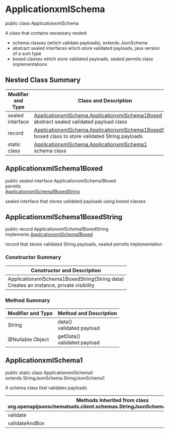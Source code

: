 # ApplicationxmlSchema
public class ApplicationxmlSchema<br>

A class that contains necessary nested
- schema classes (which validate payloads), extends JsonSchema
- abstract sealed interfaces which store validated payloads, java version of a sum type
- boxed classes which store validated payloads, sealed permits class implementations

## Nested Class Summary
| Modifier and Type | Class and Description |
| ----------------- | ---------------------- |
| sealed interface | [ApplicationxmlSchema.ApplicationxmlSchema1Boxed](#applicationxmlschema1boxed)<br> abstract sealed validated payload class |
| record | [ApplicationxmlSchema.ApplicationxmlSchema1BoxedString](#applicationxmlschema1boxedstring)<br> boxed class to store validated String payloads |
| static class | [ApplicationxmlSchema.ApplicationxmlSchema1](#applicationxmlschema1)<br> schema class |

## ApplicationxmlSchema1Boxed
public sealed interface ApplicationxmlSchema1Boxed<br>
permits<br>
[ApplicationxmlSchema1BoxedString](#applicationxmlschema1boxedstring)

sealed interface that stores validated payloads using boxed classes

## ApplicationxmlSchema1BoxedString
public record ApplicationxmlSchema1BoxedString<br>
implements [ApplicationxmlSchema1Boxed](#applicationxmlschema1boxed)

record that stores validated String payloads, sealed permits implementation

### Constructor Summary
| Constructor and Description |
| --------------------------- |
| ApplicationxmlSchema1BoxedString(String data)<br>Creates an instance, private visibility |

### Method Summary
| Modifier and Type | Method and Description |
| ----------------- | ---------------------- |
| String | data()<br>validated payload |
| @Nullable Object | getData()<br>validated payload |

## ApplicationxmlSchema1
public static class ApplicationxmlSchema1<br>
extends StringJsonSchema.StringJsonSchema1

A schema class that validates payloads

| Methods Inherited from class org.openapijsonschematools.client.schemas.StringJsonSchema.StringJsonSchema1 |
| ------------------------------------------------------------------ |
| validate                                                           |
| validateAndBox                                                     |

